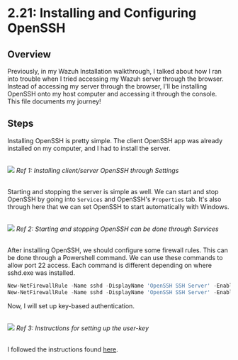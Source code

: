 # 2.21: Installing and Configuring OpenSSH
## Overview
Previously, in my Wazuh Installation walkthrough, I talked about how I ran into trouble when I tried accessing my Wazuh server through the browser. Instead of accessing my server
through the browser, I'll be installing OpenSSH onto my host computer and accessing it through the console. This file documents my journey! 

## Steps
Installing OpenSSH is pretty simple. The client OpenSSH app was already installed on my computer, and I had to install the server.

<br>
<img src="https://i.imgur.com/i8bHD8l.png">
<i>Ref 1: Installing client/server OpenSSH through Settings</i>
<br><br>

Starting and stopping the server is simple as well. We can start and stop OpenSSH by going into `Services` and OpenSSH's `Properties` tab. It's also through here that we can set OpenSSH to start 
automatically with Windows.

<br>
<img src="https://i.imgur.com/LC5tiAe.png">
<i>Ref 2: Starting and stopping OpenSSH can be done through Services</i>
<br><br>

After installing OpenSSH, we should configure some firewall rules. This can be done through a Powershell command. We can use these commands to allow port 22 access. Each command is different
depending on where sshd.exe was installed.
```powershell
New-NetFirewallRule -Name sshd -DisplayName 'OpenSSH SSH Server' -Enabled True -Direction Inbound -Protocol TCP -Action Allow -LocalPort 22 -Program "C:\Windows\System32\OpenSSH\sshd.exe"
New-NetFirewallRule -Name sshd -DisplayName 'OpenSSH SSH Server' -Enabled True -Direction Inbound -Protocol TCP -Action Allow -LocalPort 22 -Program "C:\Program Files\OpenSSH\sshd.exe"
```

Now, I will set up key-based authentication. 

<br>
<img src="https://i.imgur.com/cl1M6eB.png">
<i>Ref 3: Instructions for setting up the user-key</i>
<br><br>

I followed the instructions found [here](https://learn.microsoft.com/en-us/windows-server/administration/openssh/openssh_keymanagement).




